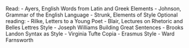 Read: - Ayers, English Words from Latin and Greek Elements - Johnson, Grammar of the English Language - Strunk, Elements of Style Optional reading: - Rilke, Letters to a Young Poet - Blair, Lectures on Rhetoric and Belles Lettres
Style - Joseph Williams Building Great Sentences - Brooks Landon Syntax as Style - Virginia Tufte Copia - Erasmus Style - Ward Farnsworth